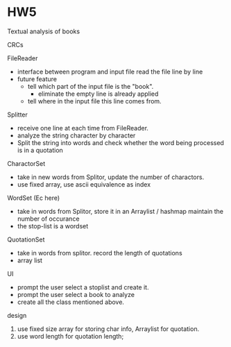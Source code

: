 # HW5
Textual analysis of books 

CRCs

FileReader
- interface between program and input file 
  read the file line by line 
- future feature 
    - tell which part of the input file is the "book".
      - eliminate the empty line is already applied
    - tell where in the input file this line comes from.

Splitter
- receive one line at each time from FileReader.
- analyze the string character by character
- Split the string into words and check whether the word being processed is in a quotation

CharactorSet
- take in new words from Splitor, update the number of charactors.
- use fixed array, use ascii equivalence as index


WordSet (Ec here)
- take in words from Splitor, store it in an Arraylist / hashmap maintain the number of occurance
- the stop-list is a wordset

QuotationSet
- take in words from splitor. record the length of quotations
- array list

UI
- prompt the user select a stoplist and create it.
- prompt the user select a book to analyze  
- create all the class mentioned above.


design

1) use fixed size array for storing char info, Arraylist for quotation.
2) use word length for quotation length;
